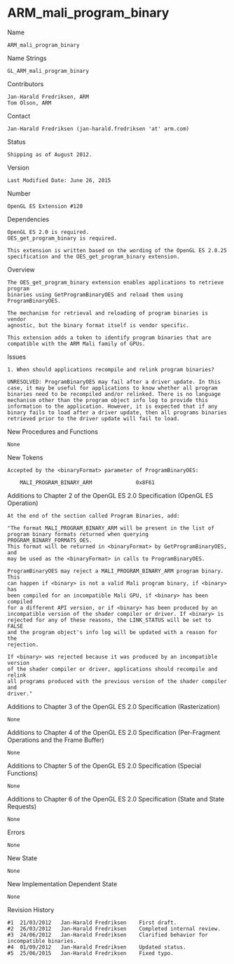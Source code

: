 # ARM_mali_program_binary

Name

    ARM_mali_program_binary

Name Strings

    GL_ARM_mali_program_binary

Contributors

    Jan-Harald Fredriksen, ARM
    Tom Olson, ARM

Contact

    Jan-Harald Fredriksen (jan-harald.fredriksen 'at' arm.com)

Status

    Shipping as of August 2012.

Version

    Last Modified Date: June 26, 2015

Number

    OpenGL ES Extension #120

Dependencies

    OpenGL ES 2.0 is required.
    OES_get_program_binary is required.

    This extension is written based on the wording of the OpenGL ES 2.0.25
    specification and the OES_get_program_binary extension.

Overview

    The OES_get_program_binary extension enables applications to retrieve program
    binaries using GetProgramBinaryOES and reload them using ProgramBinaryOES.

    The mechanism for retrieval and reloading of program binaries is vendor
    agnostic, but the binary format itself is vendor specific.

    This extension adds a token to identify program binaries that are
    compatible with the ARM Mali family of GPUs.

Issues

    1. When should applications recompile and relink program binaries?

    UNRESOLVED: ProgramBinaryOES may fail after a driver update. In this
    case, it may be useful for applications to know whether all program
    binaries need to be recompiled and/or relinked. There is no language
    mechanism other than the program object info log to provide this
    information to the application. However, it is expected that if any
    binary fails to load after a driver update, then all programs binaries
    retrieved prior to the driver update will fail to load.

New Procedures and Functions

    None

New Tokens

    Accepted by the <binaryFormat> parameter of ProgramBinaryOES:

        MALI_PROGRAM_BINARY_ARM              0x8F61

Additions to Chapter 2 of the OpenGL ES 2.0 Specification (OpenGL ES Operation)

    At the end of the section called Program Binaries, add:

    "The format MALI_PROGRAM_BINARY_ARM will be present in the list of
    program binary formats returned when querying PROGRAM_BINARY_FORMATS_OES.
    This format will be returned in <binaryFormat> by GetProgramBinaryOES, and
    may be used as the <binaryFormat> in calls to ProgramBinaryOES.

    ProgramBinaryOES may reject a MALI_PROGRAM_BINARY_ARM program binary. This
    can happen if <binary> is not a valid Mali program binary, if <binary> has
    been compiled for an incompatible Mali GPU, if <binary> has been compiled
    for a different API version, or if <binary> has been produced by an
    incompatible version of the shader compiler or driver. If <binary> is
    rejected for any of these reasons, the LINK_STATUS will be set to FALSE
    and the program object's info log will be updated with a reason for the
    rejection.

    If <binary> was rejected because it was produced by an incompatible version
    of the shader compiler or driver, applications should recompile and relink
    all programs produced with the previous version of the shader compiler and
    driver."

Additions to Chapter 3 of the OpenGL ES 2.0 Specification (Rasterization)

    None

Additions to Chapter 4 of the OpenGL ES 2.0 Specification (Per-Fragment Operations and the Frame Buffer)

    None

Additions to Chapter 5 of the OpenGL ES 2.0 Specification (Special Functions)

    None

Additions to Chapter 6 of the OpenGL ES 2.0 Specification (State and State Requests)

    None

Errors

    None

New State

    None

New Implementation Dependent State

    None

Revision History

    #1  21/03/2012   Jan-Harald Fredriksen    First draft.
    #2  26/03/2012   Jan-Harald Fredriksen    Completed internal review.
    #3  24/06/2012   Jan-Harald Fredriksen    Clarified behavior for incompatible binaries.
    #4  01/09/2012   Jan-Harald Fredriksen    Updated status.
    #5  25/06/2015   Jan-Harald Fredriksen    Fixed typo.
